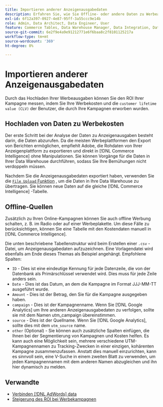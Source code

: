 ```yaml
---
title: Importieren anderer Anzeigenausgabedaten
description: Erfahren Sie, wie Sie Offline- oder andere Daten zu Werbeausgaben in importieren [!DNL Commerce Intelligence].
exl-id: 6f12a397-0927-4e87-95ff-3a55ccc9e14b
role: Admin, Data Architect, Data Engineer, User
feature: Commerce Tables, Data Warehouse Manager, Data Integration, Data Import/Export
source-git-commit: 6e2f9e4a9e91212771e6f6baa8c2f8101125217a
workflow-type: tm+mt
source-wordcount: '369'
ht-degree: 0%

---
```


# Importieren anderer Anzeigenausgabedaten

Durch das Hochladen Ihrer Werbeausgaben können Sie den ROI Ihrer Kampagne messen, indem Sie Ihre Werbekosten und die `customer lifetime value (CLV)` der Benutzer, die durch Ihre Kampagnen erworben wurden.

## Hochladen von Daten zu Werbekosten

Der erste Schritt bei der Analyse der Daten zu Anzeigenausgaben besteht darin, die Daten abzurufen. Da die meisten Werbeplattformen den Export von Berichten ermöglichen, empfiehlt Adobe, die Rohdaten von Ihrer Anzeigenplattform zu exportieren und direkt in [!DNL Commerce Intelligence] ohne Manipulationen. Sie können Vorgänge für die Daten in Ihrer Data Warehouse durchführen, sodass Sie Ihre Bemühungen nicht verdoppeln müssen.

Nachdem Sie die Anzeigenausgabedaten exportiert haben, verwenden Sie die [`File Upload` Funktion](../connecting-data/using-file-uploader.md) , um die Daten in Ihre Data Warehouse zu übertragen. Sie können neue Daten auf die gleiche [!DNL Commerce Intelligence] -Tabelle.

## Offline-Quellen

Zusätzlich zu Ihren Online-Kampagnen können Sie auch offline Werbung schalten, z. B. im Radio oder auf einer Werbeplakette. Um diese Fälle zu berücksichtigen, können Sie eine Tabelle mit den Kostendaten manuell in [!DNL Commerce Intelligence].

Die unten beschriebene Tabellenstruktur wird beim Erstellen einer `.csv` -Datei, um Anzeigenausgabedaten aufzuzeichnen. Eine Vorlagendatei wird ebenfalls am Ende dieses Themas als Beispiel angehängt. Empfohlene Spalten:

* `ID` - Dies ist eine eindeutige Kennung für jede Datenzeile, die von der Datenbank als Primärschlüssel verwendet wird. Dies muss für jede Zeile anders sein.
* `Date` - Dies ist das Datum, an dem die Kampagne im Format JJJ-MM-TT ausgeführt wurde.
* `Amount` - Dies ist der Betrag, den Sie für die Kampagne ausgegeben haben.
* `campaign` - Dies ist der Kampagnenname. Wenn Sie [!DNL Google Analytics] um Ihre anderen Anzeigenausgabedaten zu verfolgen, sollte sie mit dem Namen utm\_campaign übereinstimmen.
* `source` - Dies ist der Quellname. Wenn Sie [!DNL Google Analytics], sollte dies mit dem `utm_source` name.
* `other` (Optional) - Sie können auch zusätzliche Spalten einfügen, die Ihnen bei der Segmentierung von Kampagnen und Kosten helfen. Es kann auch eine Möglichkeit sein, mehrere verschiedene UTM-Kampagnennamen zu Tracking-Zwecken in einer einzigen, kohärenten Kampagne zusammenzufassen. Anstatt dies manuell einzurichten, kann es sinnvoll sein, eine V-Suche in einem zweiten Blatt zu verwenden, um jeden Kampagnennamen mit dem anderen Namen abzugleichen und ihn hier dynamisch zu melden.

## Verwandte

* [Verbinden [!DNL AdWords] data](../integrations/google-adwords.md)
* [Steigerung des ROI bei Werbekampagnen](../../analysis/roi-ad-camp.md)
